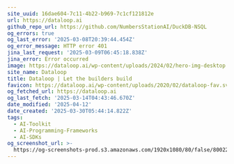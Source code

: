 ```yaml
---
site_uuid: 16dae604-7c11-4b22-b969-7c1cf121812e
url: https://dataloop.ai
github_repo_url: https://github.com/NumbersStationAI/DuckDB-NSQL
og_errors: true
og_last_error: '2025-03-08T20:39:44.454Z'
og_error_message: HTTP error 401
jina_last_request: '2025-03-09T06:45:18.838Z'
jina_error: Error occurred
image: https://dataloop.ai/wp-content/uploads/2024/02/hero-img-desktop.webp
site_name: Dataloop
title: Dataloop | Let the builders build
favicon: https://dataloop.ai/wp-content/uploads/2020/02/dataloop-fav.svg
og_fetched_url: https://dataloop.ai
og_last_fetch: '2025-03-14T04:43:46.670Z'
date_modified: '2025-04-12'
date_created: '2025-03-30T05:44:14.822Z'
tags:
  - AI-Toolkit
  - AI-Programming-Frameworks
  - AI-SDKs
og_screenshot_url: >-
  https://og-screenshots-prod.s3.amazonaws.com/1920x1080/80/false/80022015d1345cccd0df76cbb9bc3b975492467fedb44e01daef526097cc89b2.jpeg
---
```





























